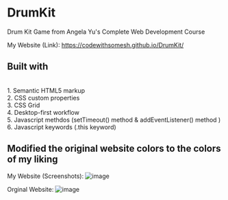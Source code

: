 # DrumKit


Drum Kit Game from Angela Yu's Complete Web Development Course

My Website (Link): https://codewithsomesh.github.io/DrumKit/

<hl>

## Built with
<br>
  1. Semantic HTML5 markup 
<br>
  2. CSS custom properties 
<br>
  3. CSS Grid
<br>
  4. Desktop-first workflow
<br>
  5. Javascript methdos (setTimeout() method & addEventListener() method )
<br>
  6. Javascript keywords (.this keyword)

  <hl>

## Modified the original website colors to the colors of my liking

My Website (Screenshots):
![image](https://user-images.githubusercontent.com/123357802/224360491-88170a90-669f-4b7b-acac-ea2cc0f1e2a1.png)

Orginal Website:
![image](https://user-images.githubusercontent.com/123357802/224361252-d16de8bd-e549-45b0-9fe0-e30b4792b804.png)

